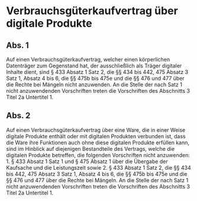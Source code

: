 # Verbrauchsgüterkaufvertrag über digitale Produkte



## Abs. 1

 Auf einen Verbrauchsgüterkaufvertrag, welcher einen körperlichen Datenträger zum Gegenstand hat, der ausschließlich als Träger digitaler Inhalte dient, sind § 433 Absatz 1 Satz 2, die §§ 434 bis 442, 475 Absatz 3 Satz 1, Absatz 4 bis 6, die §§ 475b bis 475e und die §§ 476 und 477 über die Rechte bei Mängeln nicht anzuwenden. An die Stelle der nach Satz 1 nicht anzuwendenden Vorschriften treten die Vorschriften des Abschnitts 3 Titel 2a Untertitel 1.

## Abs. 2

 Auf einen Verbrauchsgüterkaufvertrag über eine Ware, die in einer Weise digitale Produkte enthält oder mit digitalen Produkten verbunden ist, dass die Ware ihre Funktionen auch ohne diese digitalen Produkte erfüllen kann, sind im Hinblick auf diejenigen Bestandteile des Vertrags, welche die digitalen Produkte betreffen, die folgenden Vorschriften nicht anzuwenden:  1.
 § 433 Absatz 1 Satz 1 und § 475 Absatz 1 über die Übergabe der Kaufsache und die Leistungszeit sowie
 2.
 § 433 Absatz 1 Satz 2, die §§ 434 bis 442, 475 Absatz 3 Satz 1, Absatz 4 bis 6, die §§ 475b bis 475e und die §§ 476 und 477 über die Rechte bei Mängeln.
An die Stelle der nach Satz 1 nicht anzuwendenden Vorschriften treten die Vorschriften des Abschnitts 3 Titel 2a Untertitel 1. 

